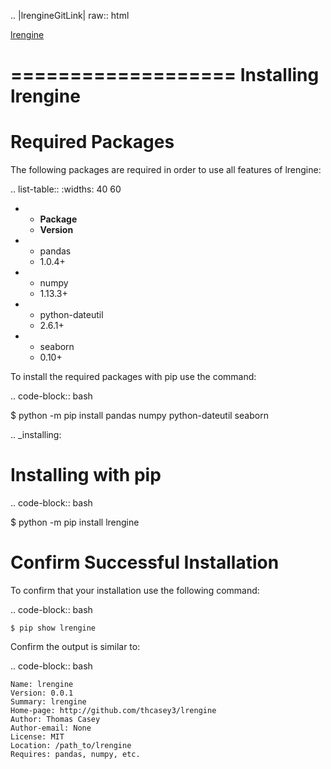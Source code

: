 .. |lrengineGitLink| raw:: html

   <a href="https://github.com/thcasey3/lrengine" target="_blank"> lrengine </a>


===================
Installing lrengine
===================

Required Packages
=================
The following packages are required in order to use all features of lrengine:

.. list-table::
   :widths: 40 60

   * - **Package**
     - **Version**
   * - pandas
     - 1.0.4+
   * - numpy
     - 1.13.3+
   * - python-dateutil
     - 2.6.1+
   * - seaborn
     - 0.10+


To install the required packages with pip use the command:

.. code-block:: bash

   $ python -m pip install pandas numpy python-dateutil seaborn


.. _installing:

Installing with pip
===================

.. code-block:: bash

   $ python -m pip install lrengine


Confirm Successful Installation
===============================
To confirm that your installation use the following command:

.. code-block:: bash

    $ pip show lrengine

Confirm the output is similar to:

.. code-block:: bash

    Name: lrengine
    Version: 0.0.1
    Summary: lrengine
    Home-page: http://github.com/thcasey3/lrengine
    Author: Thomas Casey
    Author-email: None
    License: MIT
    Location: /path_to/lrengine
    Requires: pandas, numpy, etc.

